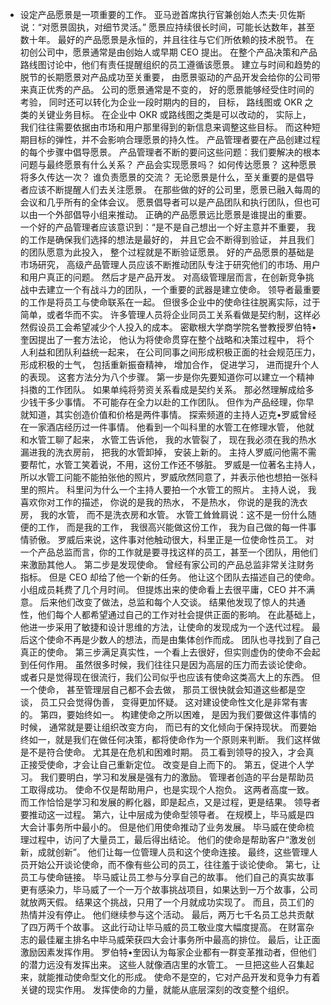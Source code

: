 - 设定产品愿景是一项重要的工作。
  亚马逊首席执行官兼创始人杰夫·贝佐斯说：“对愿景固执，对细节灵活。”
  愿景应持续很长时间，可能长达数年，甚至数十年。
  最好的产品愿景是永恒的，并且往往与它们所依赖的技术脱节。
  在初创公司中，愿景通常是由创始人或早期 CEO 提出。
  在整个产品决策和产品路线图讨论中，他们有责任提醒组织的员工遵循该愿景。
  建立与时间和趋势的脱节的长期愿景对产品成功至关重要，
  由愿景驱动的产品开发会给你的公司带来真正优秀的产品。
  公司的愿景通常是不变的，
  好的愿景能够经受住时间的考验，
  同时还可以转化为企业一段时期内的目的，
  目标，
  路线图或 OKR 之类的关键业务目标。
  在企业中 OKR 或路线图之类是可以改动的，
  实际上，
  我们往往需要依据由市场和用户那里得到的新信息来调整这些目标。
  而这种短期目标的弹性，并不会影响合理愿景的持久性。
  产品管理者要在产品创建过程的每个步骤中倡导愿景。
  产品管理者不断的要问这些问题：我们要解决的根本问题与最终愿景有什么关系？
  产品会实现愿景吗？
  如何传达愿景？
  这种愿景将多久传达一次？
  谁负责愿景的交流？
  无论愿景是什么，至关重要的是倡导者应该不断提醒人们去关注愿景。
  在那些做的好的公司里，愿景已融入每周的会议和几乎所有的全体会议。
  愿景倡导者可以是产品团队和执行团队，但也可以由一个外部倡导小组来推动。
  正确的产品愿景远比愿景是谁提出的重要。
  一个好的产品管理者应该意识到：“是不是自己想出一个好主意并不重要，
  我的工作是确保我们选择的想法是最好的，
  并且它会不断得到验证，
  并且我们的团队愿意为此投入，
  整个过程就是不断验证愿景。
  好的产品愿景的基础是市场研究，
  高级产品管理人员应该不断推动团队专注于研究他们的市场、用户和用户真正的问题。
  然后才是产品开发。
  对高级管理层而言，在创新竞争挑战中去建立一个有战斗力的团队，一个重要的武器是建立使命。
  领导者最重要的工作是将员工与使命联系在一起。
  但很多企业中的使命往往脱离实际，过于简单，或者华而不实。
  许多管理人员将企业同员工关系看做是契约制，这样必然假设员工会希望减少个人投入的成本。
  密歇根大学商学院名誉教授罗伯特•奎因提出了一套方法论，
  他认为将使命贯穿在整个战略和决策过程中，
  将个人利益和团队利益统一起来，
  在公司同事之间形成积极正面的社会规范压力，
  形成积极的士气，
  包括重新振奋精神，
  增加合作，
  促进学习，
  进而提升个人的表现。
  这套方法分为八个步骤。
  第一步是你先要知道你可以建立一个精神抖擞的工作团队。
  如果单纯将劳资关系看成是契约关系。
  那必然理解成给多少钱干多少事情。
  不可能存在全力以赴的工作团队。
  但作为产品经理，你早就知道，其实创造价值和价格是两件事情。
  探索频道的主持人迈克•罗威曾经在一家酒店经历过一件事情。
  他看到一个叫科里的水管工在修理水管，
  他就和水管工聊了起来，
  水管工告诉他，
  我的水管裂了，
  现在我必须在我的热水漏进我的洗衣房前，
  把我的水管卸掉，
  安装上新的。
  主持人罗威问他需不需要帮忙，水管工笑着说，不用，这份工作还不够脏。
  罗威是一位著名主持人，所以水管工问能不能拍张他的照片，罗威欣然同意了，并表示他也想拍一张科里的照片。
  科里问为什么一个主持人要拍一个水管工的照片。
  主持人说，
  我喜欢你对工作的描述，
  你说的是我的热水，
  不是热水，
  你说的是我的洗衣房，
  我的水管，
  而不是洗衣房和水管。
  水管工耸耸肩说：这不是一份什么随便的工作，
  而是我的工作，
  我很高兴能做这份工作，
  我为自己做的每一件事情骄傲。
  罗威后来说，这件事对他触动很大，科里正是一位使命性员工。
  对一个产品总监而言，你的工作就是要寻找这样的员工，甚至一个团队，用他们来激励其他人。
  第二步是发现使命。
  曾经有家公司的产品总监非常关注财务指标。
  但是 CEO 却给了他一个新的任务。
  他让这个团队去描述自己的使命。
  小组成员耗费了几个月时间。
  但提炼出来的使命看上去很平庸，CEO 并不满意。
  后来他们改变了做法，总监和每个人交谈。
  结果他发现了惊人的共通性，他们每个人都希望通过自己的工作对社会提供正面的影响。
  在此基础上，他进一步采用了敏捷和设计思维的方法，让使命的发现成为一个迭代过程。
  最后这个使命不再是少数人的想法，而是由集体创作而成。
  团队也寻找到了自己真正的使命。
  第三步满足真实性，一个看上去很好，但实则虚伪的使命不会起到任何作用。
  虽然很多时候，我们往往只是因为高层的压力而去谈论使命。
  或者只是觉得现在很流行，我们公司似乎也应该有使命这类高大上的东西。
  但一个使命，
  甚至管理层自己都不会去做，
  那员工很快就会知道这些都是空谈，
  员工只会觉得伪善，
  变得更加怀疑。
  这对建设使命性文化是非常有害的。
  第四，要始终如一。
  构建使命之所以困难，
  是因为我们要做这件事情的时候，
  通常就是要让组织改变方向，
  而已有的文化倾向于保持现状。
  而要始终如一，就是我们在做任何决策，都将使命作为一个原则来判断。
  我们这样做是不是符合使命。
  尤其是在危机和困难时期。
  员工看到领导的投入，才会真正接受使命，才会让自己重新定位。
  改变是自上而下的。
  第五，促进个人学习。
  我们要明白，学习和发展是强有力的激励。
  管理者创造的平台是帮助员工取得成功。
  使命不仅是帮助用户，也是实现个人抱负。
  这两者高度一致。
  而工作恰恰是学习和发展的孵化器，即是起点，又是过程，更是结果。
  领导者要推动这一过程。
  第六，让中层成为使命型领导者。
  在规模上，毕马威是四大会计事务所中最小的。
  但是他们用使命推动了业务发展。
  毕马威在使命梳理过程中，访问了大量员工，最后得出结论。
  他们的使命是帮助客户“激发创新，成就创新”。
  他们让每一位管理人员和这个使命连接。
  最终，这些管理人员开始公开谈论使命，而不像有些公司的员工，往往羞于谈论使命。
  第七，让员工与使命链接。
  毕马威让员工参与分享自己的故事。
  他们自己的真实故事更有感染力，毕马威了一个一万个故事挑战项目，如果达到一万个故事，公司就放两天假。
  结果这个挑战，只用了一个月就成功实现了。
  而且，员工们的热情并没有停止。
  他们继续参与这个活动。
  最后，两万七千名员工总共贡献了四万两千个故事。
  这此行动让毕马威的员工敬业度大幅度提高。
  在财富杂志的最佳雇主排名中毕马威荣获四大会计事务所中最高的排位。
  最后，让正面激励因素发挥作用。
  罗伯特•奎因认为每家企业都有一群变革推动者，但他们的潜力远没有发挥出来。
  这些人就像酒店里的水管工。
  一旦把这些人召集起来，就能推动使命型文化的形成。
  使命不是空的，它对产品开发和竞争力有着关键的现实作用。
  发挥使命的力量，就能从底层深刻的改变整个组织。
